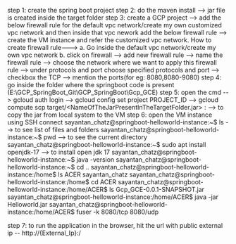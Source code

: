 step 1: create the spring boot project
step 2: do the maven install --> jar file is created inside the target folder
step 3: create a GCP project --> add the below firewall rule for the default vpc network/create my own customized vpc network and then inside that vpc nework add the below firewall rule --> create the VM instance and refer the customized vpc network.
How to create firewall rule--->
       a. Go inside the default vpc network/create my own vpc network
	   b. click on firewall --> add new firewall rule --> name the firewall rule --> choose the network where we want to apply this firewall rule --> under protocols and port choose specified protocols and port --> checkbox the TCP --> mention the ports(for eg: 8080,8080-9080)
step 4: go inside the folder where the springboot code is present (E:\GCP_SpringBoot_Git\GCP_SpringBoot\Gcp_GCE)
step 5: open the cmd --> gcloud auth login --> gcloud config set project PROJECT_ID --> 
                         gcloud compute scp target/<NameOfTheJarPresentInTheTargetFolder.jar> <NameOfTheVmInstanceCreated>:  --> to copy the jar from local system to the VM
step 6: open the VM instance using SSH connect 
       sayantan_chatz@springboot-helloworld-instance:~$ ls  --> to see list of files and folders
       sayantan_chatz@springboot-helloworld-instance:~$ pwd --> to see the current directory
	   sayantan_chatz@springboot-helloworld-instance:~$ sudo apt install openjdk-17 --> to install open jdk 17
	   sayantan_chatz@springboot-helloworld-instance:~$ java -version
	   sayantan_chatz@springboot-helloworld-instance:~$ cd ..
	   sayantan_chatz@springboot-helloworld-instance:/home$ ls
	   ACER  sayantan_chatz
	   sayantan_chatz@springboot-helloworld-instance:/home$ cd ACER
	   sayantan_chatz@springboot-helloworld-instance:/home/ACER$ ls
	   Gcp_GCE-0.0.1-SNAPSHOT.jar
	   sayantan_chatz@springboot-helloworld-instance:/home/ACER$ java -jar Helloworld.jar
	   sayantan_chatz@springboot-helloworld-instance:/home/ACER$ fuser -k 8080/tcp 8080/udp
	   
step 7: to run the application in the browser, hit the url with public external ip -- http://{External_Ip}:<portOfTheSpringBootApp>/<endpoint>